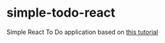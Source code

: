 # simple-todo-react

Simple React To Do application based on [this tutorial](https://www.codementor.io/reactjs/tutorial/react-js-flux-architecture-tutorial)
